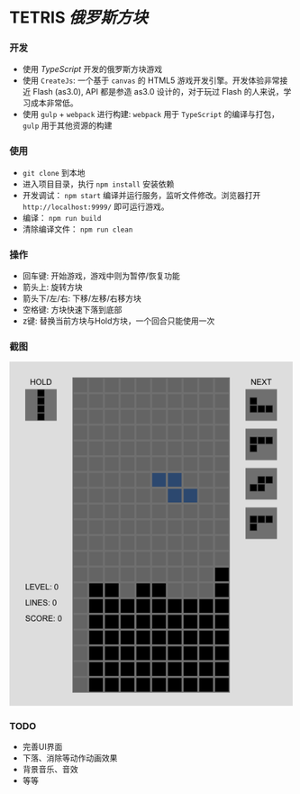 # TETRIS *俄罗斯方块*

### 开发
* 使用 *TypeScript* 开发的俄罗斯方块游戏
* 使用 `CreateJs`: 一个基于 `canvas` 的 HTML5 游戏开发引擎。开发体验非常接近 Flash (as3.0), API 都是参造 as3.0 设计的，对于玩过 Flash 的人来说，学习成本非常低。
* 使用 `gulp` + `webpack` 进行构建: `webpack` 用于 `TypeScript` 的编译与打包，`gulp` 用于其他资源的构建

### 使用
* `git clone` 到本地
* 进入项目目录，执行 `npm install` 安装依赖
* 开发调试： `npm start` 编译并运行服务，监听文件修改。浏览器打开 `http://localhost:9999/` 即可运行游戏。
* 编译： `npm run build`
* 清除编译文件： `npm run clean`

### 操作
* 回车键: 开始游戏，游戏中则为暂停/恢复功能
* 箭头上: 旋转方块
* 箭头下/左/右: 下移/左移/右移方块
* 空格键: 方块快速下落到底部
* z键: 替换当前方块与Hold方块，一个回合只能使用一次

### 截图
![TETRIS](./snapshot/snapshot.png)

### TODO
* 完善UI界面
* 下落、消除等动作动画效果
* 背景音乐、音效
* 等等